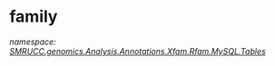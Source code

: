 ﻿# family
_namespace: [SMRUCC.genomics.Analysis.Annotations.Xfam.Rfam.MySQL.Tables](./index.md)_






